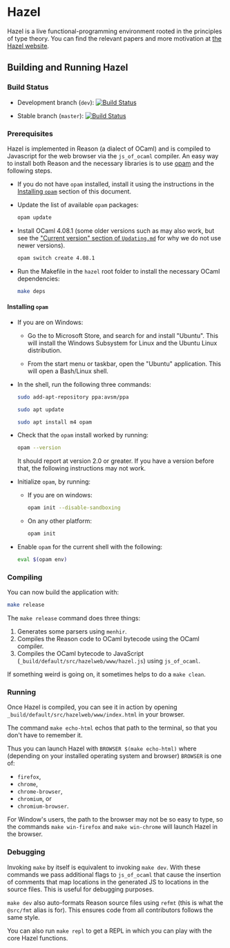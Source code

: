# Hazel

Hazel is a live functional-programming environment rooted in the principles of
type theory. You can find the relevant papers and more motivation at [the Hazel
website](http://hazel.org/).

## Building and Running Hazel

### Build Status

- Development branch (`dev`):
  [![Build Status](https://travis-ci.org/hazelgrove/hazel.svg?branch=dev)](https://travis-ci.org/hazelgrove/hazel)

- Stable branch (`master`):
  [![Build Status](https://travis-ci.org/hazelgrove/hazel.svg?branch=master)](https://travis-ci.org/hazelgrove/hazel)

### Prerequisites

Hazel is implemented in Reason (a dialect of OCaml) and is compiled to
Javascript for the web browser via the `js_of_ocaml` compiler.  An easy way to
install both Reason and the necessary libraries is to use
[opam](https://opam.ocaml.org/) and the following steps.

- If you do not have `opam` installed, install it using the instructions in the
  [Installing `opam`](#installing-opam) section of this document.

- Update the list of available `opam` packages:

  ```sh
  opam update
  ```

- Install OCaml 4.08.1 (some older versions such as may also work, but see the
  ["Current version" section of `Updating.md`](UPDATING.md#current-version) for
  why we do not use newer versions).

  ```sh
  opam switch create 4.08.1
  ```

- Run the Makefile in the `hazel` root folder to install the necessary OCaml
  dependencies:

  ```sh
  make deps
  ```

#### Installing `opam`

- If you are on Windows:

  - Go the to Microsoft Store, and search for and install "Ubuntu".  This will
    install the Windows Subsystem for Linux and the Ubuntu Linux distribution.

  - From the start menu or taskbar, open the "Ubuntu" application.  This will
    open a Bash/Linux shell.

- In the shell, run the following three commands:

  ```sh
  sudo add-apt-repository ppa:avsm/ppa
  ```

  ```sh
  sudo apt update
  ```

  ```sh
  sudo apt install m4 opam
  ```

- Check that the `opam` install worked by running:

  ```sh
  opam --version
  ```

  It should report at version 2.0 or greater.  If you have a version before
  that, the following instructions may not work.

- Initialize `opam`, by running:

  - If you are on windows:

    ```sh
    opam init --disable-sandboxing
    ```

  - On any other platform:

    ```sh
    opam init
    ```

- Enable `opam` for the current shell with the following:

  ```sh
  eval $(opam env)
  ```

### Compiling

You can now build the application with:

```sh
make release
```

The `make release` command does three things:

1. Generates some parsers using `menhir`.
2. Compiles the Reason code to OCaml bytecode using the OCaml compiler.
3. Compiles the OCaml bytecode to JavaScript
   (`_build/default/src/hazelweb/www/hazel.js`) using `js_of_ocaml`.

If something weird is going on, it sometimes helps to do a `make clean`.

### Running

Once Hazel is compiled, you can see it in action by opening
`_build/default/src/hazelweb/www/index.html` in your browser.

The command `make echo-html` echos that path to the terminal, so that you don't
have to remember it.

Thus you can launch Hazel with `BROWSER $(make echo-html)` where (depending on
your installed operating system and browser) `BROWSER` is one of:

- `firefox`,
- `chrome`,
- `chrome-browser`,
- `chromium`, or
- `chromium-browser`.

For Window's users, the path to the browser may not be so easy to type, so the
commands `make win-firefox` and `make win-chrome` will launch Hazel in the
browser.

### Debugging

Invoking `make` by itself is equivalent to invoking `make dev`. With these
commands we pass additional flags to `js_of_ocaml` that cause the insertion of
comments that map locations in the generated JS to locations in the source
files. This is useful for debugging purposes.

`make dev` also auto-formats Reason source files using `refmt` (this is what the
`@src/fmt` alias is for). This ensures code from all contributors follows the
same style.

You can also run `make repl` to get a REPL in which you can play with the core
Hazel functions.
